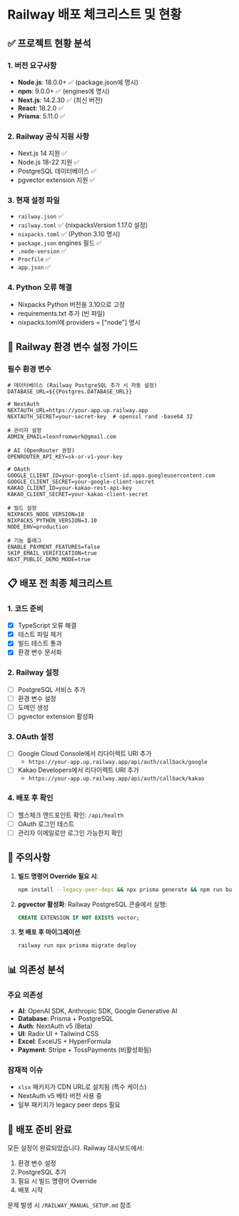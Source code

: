 # Railway 배포 체크리스트 및 현황

## ✅ 프로젝트 현황 분석

### 1. **버전 요구사항**
- **Node.js**: 18.0.0+ ✅ (package.json에 명시)
- **npm**: 9.0.0+ ✅ (engines에 명시)
- **Next.js**: 14.2.30 ✅ (최신 버전)
- **React**: 18.2.0 ✅
- **Prisma**: 5.11.0 ✅

### 2. **Railway 공식 지원 사항**
- Next.js 14 지원 ✅
- Node.js 18-22 지원 ✅
- PostgreSQL 데이터베이스 ✅
- pgvector extension 지원 ✅

### 3. **현재 설정 파일**
- `railway.json` ✅
- `railway.toml` ✅ (nixpacksVersion 1.17.0 설정)
- `nixpacks.toml` ✅ (Python 3.10 명시)
- `package.json` engines 필드 ✅
- `.node-version` ✅
- `Procfile` ✅
- `app.json` ✅

### 4. **Python 오류 해결**
- Nixpacks Python 버전을 3.10으로 고정
- requirements.txt 추가 (빈 파일)
- nixpacks.toml에 providers = ["node"] 명시

## 🔧 Railway 환경 변수 설정 가이드

### 필수 환경 변수
```env
# 데이터베이스 (Railway PostgreSQL 추가 시 자동 설정)
DATABASE_URL=${{Postgres.DATABASE_URL}}

# NextAuth
NEXTAUTH_URL=https://your-app.up.railway.app
NEXTAUTH_SECRET=your-secret-key  # openssl rand -base64 32

# 관리자 설정
ADMIN_EMAIL=leonfromwork@gmail.com

# AI (OpenRouter 권장)
OPENROUTER_API_KEY=sk-or-v1-your-key

# OAuth
GOOGLE_CLIENT_ID=your-google-client-id.apps.googleusercontent.com
GOOGLE_CLIENT_SECRET=your-google-client-secret
KAKAO_CLIENT_ID=your-kakao-rest-api-key
KAKAO_CLIENT_SECRET=your-kakao-client-secret

# 빌드 설정
NIXPACKS_NODE_VERSION=18
NIXPACKS_PYTHON_VERSION=3.10
NODE_ENV=production

# 기능 플래그
ENABLE_PAYMENT_FEATURES=false
SKIP_EMAIL_VERIFICATION=true
NEXT_PUBLIC_DEMO_MODE=true
```

## 📋 배포 전 최종 체크리스트

### 1. **코드 준비**
- [x] TypeScript 오류 해결
- [x] 테스트 파일 제거
- [x] 빌드 테스트 통과
- [x] 환경 변수 문서화

### 2. **Railway 설정**
- [ ] PostgreSQL 서비스 추가
- [ ] 환경 변수 설정
- [ ] 도메인 생성
- [ ] pgvector extension 활성화

### 3. **OAuth 설정**
- [ ] Google Cloud Console에서 리다이렉트 URI 추가
  - `https://your-app.up.railway.app/api/auth/callback/google`
- [ ] Kakao Developers에서 리다이렉트 URI 추가
  - `https://your-app.up.railway.app/api/auth/callback/kakao`

### 4. **배포 후 확인**
- [ ] 헬스체크 엔드포인트 확인: `/api/health`
- [ ] OAuth 로그인 테스트
- [ ] 관리자 이메일로만 로그인 가능한지 확인

## 🚨 주의사항

1. **빌드 명령어 Override 필요 시**:
   ```bash
   npm install --legacy-peer-deps && npx prisma generate && npm run build
   ```

2. **pgvector 활성화**:
   Railway PostgreSQL 콘솔에서 실행:
   ```sql
   CREATE EXTENSION IF NOT EXISTS vector;
   ```

3. **첫 배포 후 마이그레이션**:
   ```bash
   railway run npx prisma migrate deploy
   ```

## 📊 의존성 분석

### 주요 의존성
- **AI**: OpenAI SDK, Anthropic SDK, Google Generative AI
- **Database**: Prisma + PostgreSQL
- **Auth**: NextAuth v5 (Beta)
- **UI**: Radix UI + Tailwind CSS
- **Excel**: ExcelJS + HyperFormula
- **Payment**: Stripe + TossPayments (비활성화됨)

### 잠재적 이슈
- `xlsx` 패키지가 CDN URL로 설치됨 (특수 케이스)
- NextAuth v5 베타 버전 사용 중
- 일부 패키지가 legacy peer deps 필요

## 🎯 배포 준비 완료

모든 설정이 완료되었습니다. Railway 대시보드에서:
1. 환경 변수 설정
2. PostgreSQL 추가
3. 필요 시 빌드 명령어 Override
4. 배포 시작

문제 발생 시 `/RAILWAY_MANUAL_SETUP.md` 참조